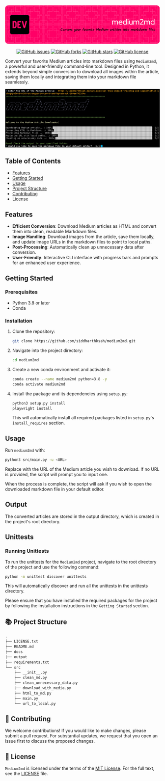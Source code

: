 ![Header](./header.png)
<p align="center">
  <a href="https://github.com/siddharthksah/medium2md/issues"><img alt="GitHub issues" src="https://img.shields.io/github/issues/siddharthksah/medium2md"></a>
  <a href="https://github.com/siddharthksah/medium2md/network"><img alt="GitHub forks" src="https://img.shields.io/github/forks/siddharthksah/medium2md"></a>
  <a href="https://github.com/siddharthksah/medium2md/stargazers"><img alt="GitHub stars" src="https://img.shields.io/github/stars/siddharthksah/medium2md"></a>
  <a href="https://github.com/siddharthksah/medium2md/blob/main/LICENSE.txt"><img alt="GitHub license" src="https://img.shields.io/github/license/siddharthksah/medium2md"></a>
</p>

Convert your favorite Medium articles into markdown files using `Medium2md`, a powerful and user-friendly command-line tool. Designed in Python, it extends beyond simple conversion to download all images within the article, saving them locally and integrating them into your markdown file seamlessly.

<p align="center">
  <img src="demo.png" alt="Medium2md Demo">
</p>

## Table of Contents

- [Features](#features)
- [Getting Started](#getting-started)
- [Usage](#usage)
- [Project Structure](#project-structure)
- [Contributing](#contributing)
- [License](#license)

## Features

- **Efficient Conversion**: Download Medium articles as HTML and convert them into clean, readable Markdown files.
- **Image Handling**: Download images from the article, save them locally, and update image URLs in the markdown files to point to local paths.
- **Post-Processing**: Automatically clean up unnecessary data after conversion.
- **User-Friendly**: Interactive CLI interface with progress bars and prompts for an enhanced user experience.

## Getting Started

### Prerequisites

- Python 3.8 or later
- Conda

### Installation

1. Clone the repository:

    ```bash
    git clone https://github.com/siddharthksah/medium2md.git
    ```

2. Navigate into the project directory:

    ```bash
    cd medium2md
    ```

3. Create a new conda environment and activate it:

    ```bash
    conda create --name medium2md python=3.8 -y
    conda activate medium2md
    ```

4. Install the package and its dependencies using `setup.py`:

    ```bash
    python3 setup.py install
    playwright install
    ```

   This will automatically install all required packages listed in `setup.py`'s `install_requires` section.


## Usage

Run `medium2md` with:

```bash
python3 src/main.py -u <URL>
```

Replace <URL> with the URL of the Medium article you wish to download. If no URL is provided, the script will prompt you to input one.

When the process is complete, the script will ask if you wish to open the downloaded markdown file in your default editor.

## Output
The converted articles are stored in the output directory, which is created in the project's root directory.

## Unittests

### Running Unittests

To run the unittests for the `Medium2md` project, navigate to the root directory of the project and use the following command:

```bash
python -m unittest discover unittests
```

This will automatically discover and run all the unittests in the unittests directory.

Please ensure that you have installed the required packages for the project by following the installation instructions in the `Getting Started` section.

## 📚 Project Structure
```markdown
.
├── LICENSE.txt
├── README.md
├── docs
├── output
├── requirements.txt
└── src
    ├── __init__.py
    ├── clean_md.py
    ├── clean_unnecessary_data.py
    ├── download_with_media.py
    ├── html_to_md.py
    ├── main.py
    └── url_to_local.py
```

## 🤝 Contributing
We welcome contributions! If you would like to make changes, please submit a pull request. For substantial updates, we request that you open an issue first to discuss the proposed changes.

## 📃 License
`Medium2md` is licensed under the terms of the [MIT License](./LICENSE.txt). For the full text, see the [LICENSE](./LICENSE.txt) file.


